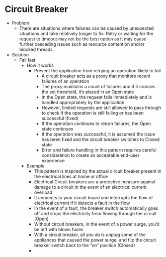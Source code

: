 # Circuit Breaker

- Problem
  - There are situations where failures can be caused by unexpected situations and take relatively longer to fix. Retry or waiting for the request to timeout may not be the best option as it may cause further cascading issues such as resource contention and/or blocked threads.
- Solution
  - Fail fast
    - How it works
      - Prevent the application from retrying an operation likely to fail
        - A circuit breaker acts as a proxy that monitors recent failures of an operation
        - The proxy maintains a count of failures and if it crosses the set threshold, it’s placed in an Open state
        - In the Open state, the request fails immediately and is handled appropriately by the application
        - However, limited requests are still allowed to pass through to check if the operation is still failing or has been successful (fixed)
        - If the operation continues to return failures, the Open state continues
        - If the operation was successful, it is assumed the issue has been fixed and the circuit breaker switches to Closed state
        - Error and failure handling in this pattern requires careful consideration to create an acceptable end-user experience
    - Example
      - This pattern is inspired by the actual circuit breaker present in the electrical lines at home or office
      - Electrical Circuit breakers are a protective measure against damage to a circuit in the event of an electrical current overload
      - It connects to your circuit board and interrupts the flow of electrical current if it detects a fault in the flow
      - In the event of a fault, the breaker switch automatically goes off and stops the electricity from flowing through the circuit (Open)
      - Without circuit breakers, in the event of a power surge, you’d be left with blown fuses
      - With a circuit breaker, all you do is unplug some of the appliances that caused the power surge, and flip the circuit breaker switch back to the “on” position (Closed)
      - 
